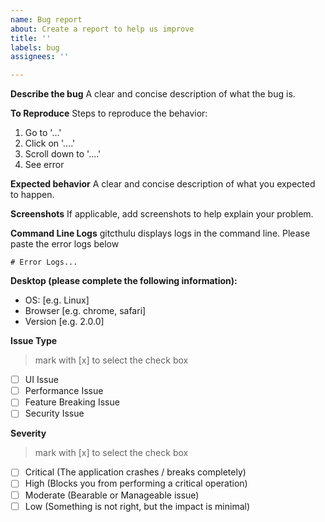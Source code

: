 ```yaml
---
name: Bug report
about: Create a report to help us improve
title: ''
labels: bug
assignees: ''

---
```


**Describe the bug**
A clear and concise description of what the bug is.

**To Reproduce**
Steps to reproduce the behavior:
1. Go to '...'
2. Click on '....'
3. Scroll down to '....'
4. See error

**Expected behavior**
A clear and concise description of what you expected to happen.

**Screenshots**
If applicable, add screenshots to help explain your problem.

**Command Line Logs**
gitcthulu displays logs in the command line. Please paste the error logs below

```
# Error Logs...
```

**Desktop (please complete the following information):**
 - OS: [e.g. Linux]
 - Browser [e.g. chrome, safari]
 - Version [e.g. 2.0.0]

**Issue Type**
>mark with [x] to select the check box

- [ ] UI Issue
- [ ] Performance Issue
- [ ] Feature Breaking Issue
- [ ] Security Issue

**Severity**
>mark with [x] to select the check box

- [ ] Critical (The application crashes / breaks completely)
- [ ] High (Blocks you from performing a critical operation)
- [ ] Moderate (Bearable or Manageable issue) 
- [ ] Low (Something is not right, but the impact is minimal)
